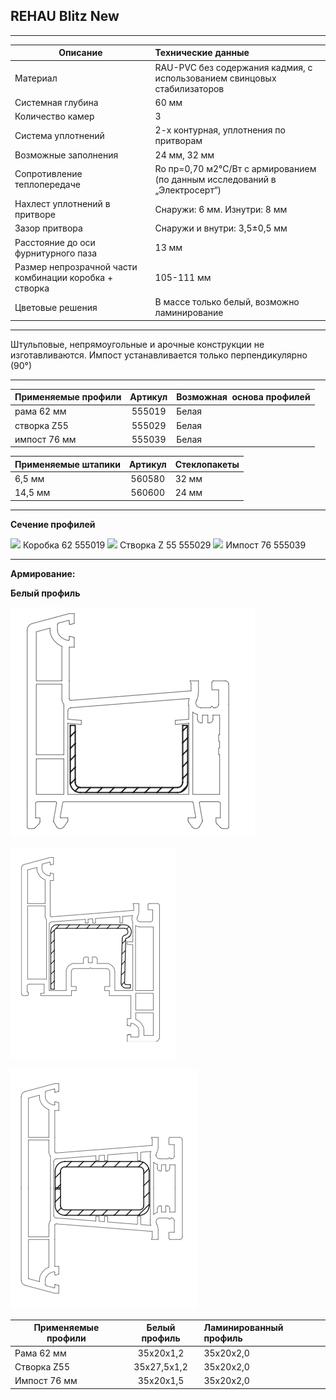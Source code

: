 ## **REHAU Blitz New**

* * *

 | Описание  |  Технические данные |
|----------------|:----------|
|  Материал | RAU-PVC без содержания кадмия, с использованием свинцовых стабилизаторов | 
|  Системная глубина | 60 мм | 
|  Количество камер | 3 | 
|  Система уплотнений | 2-х контурная, уплотнения по притворам | 
|  Возможные заполнения | 24 мм, 32 мм | 
| Сопротивление теплопередаче | Ro пр=0,70 м2°С/Вт с армированием (по данным исследований в „Электросерт“) |
|  Нахлест уплотнений в притворе | Снаружи: 6 мм. Изнутри: 8 мм | 
|  Зазор притвора | Снаружи и внутри: 3,5±0,5 мм | 
|  Расстояние до оси фурнитурного паза | 13 мм | 
|  Размер непрозрачной части комбинации коробка + створка | 105-111 мм | 
| Цветовые решения | В массе только белый, возможно ламинирование | 

* * *

Штульповые, непрямоугольные и арочные конструкции не изготавливаются.
Импост устанавливается только перпендикулярно (90°)

* * *

| Применяемые профили | Артикул | Возможная  основа профилей |
|----------------|:---------:|:----------|
| рама 62 мм | 555019 |  Белая |
| створка Z55 | 555029 |  Белая |
| импост 76 мм | 555039 |  Белая |

  | Применяемые штапики | Артикул | Стеклопакеты |
|----------------|:---------:|:----------|
| 6,5 мм | 560580  |  32 мм |
| 14,5 мм | 560600 |  24 мм |

* * *

**Сечение профилей**

![](https://raw.githubusercontent.com/blackmixer/help_os/master/BlitzNew/media/image1.png)
Коробка 62 555019 
![](https://raw.githubusercontent.com/blackmixer/help_os/master/BlitzNew/media/image2.png)
Створка Z 55 555029
![](https://raw.githubusercontent.com/blackmixer/help_os/master/BlitzNew/media/image3.png)
Импост 76 555039

* * *

**Армирование:**

**Белый профиль**

![](https://github.com/AlexandraEgorovatmk/help_os/blob/master/BlitzNew/media/image4%20(1).png)

![](https://github.com/AlexandraEgorovatmk/help_os/blob/master/BlitzNew/media/image5.png)

![](https://github.com/AlexandraEgorovatmk/help_os/blob/master/BlitzNew/media/image6%20(1).png)


| Применяемые профили | Белый профиль | Ламинированный профиль|
|----------------|:---------:|:----------|
| Рама 62 мм |  35х20х1,2  | 35х20х2,0 |
| Створка Z55  | 35х27,5х1,2 |  35х20х2,0 |
| Импост 76 мм | 35x20x1,5 |  35х20х2,0 |
